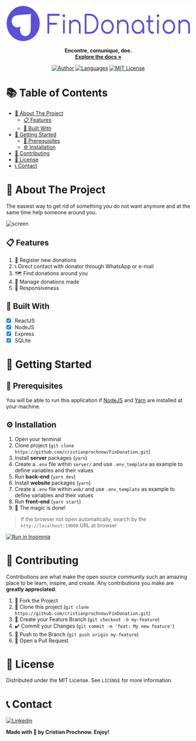 <p align="center">
  <a href="https://github.com/cristianprochnow/FinDonation">
    <img src="./.github/findonation-with-label.png" alt="Logo" height="96">
  </a>

  <p align="center">
    <strong>Encontre, comunique, doe.</strong><br />
    <a href="https://github.com/cristianprochnow/FinDonation/tree/master/docs"><strong>Explore the docs »</strong></a><br />
</p>

<div align="center">

  [![Author][author-shield]][author-url]
  [![Languages][languages-shield]][languages-shield]
  [![MIT License][license-shield]][license-url]

</div>

# 📚 Table of Contents

* [📖 About The Project](#-about-the-project)
  * [📋 Features](#-features)
  * [🔧 Built With](#-built-with)
* [🚀 Getting Started](#-getting-started)
  * [📝 Prerequisites](#-prerequisites)
  * [⚙️ Installation](#-installation)
* [🔗 Contributing](#-contributing)
* [📜 License](#-license)
* [📞 Contact](#-contact)

# 📖 About The Project

The easiest way to get rid of something you do not want anymore and at the same time help someone around you.

![screen]

## 📋 Features

1. 💜 Register new donations
2. 📞 Direct contact with donator through WhatsApp or e-mail
3. 🗺 Find donations around you
4. 📐 Manage donations made
5. 📱 Responsiveness

## 🔧 Built With

- [x] ReactJS
- [x] NodeJS
- [x] Express
- [x] SQLite

# 🚀 Getting Started

## 📝 Prerequisites

You will be able to run this application if [NodeJS](https://nodejs.org/en/) and [Yarn](https://yarnpkg.com/) are installed at your machine.

## ⚙️ Installation

1. Open your terminal
2. Clone project (`git clone https://github.com/cristianprochnow/FinDonation.git`)
3. Install **server** packages (`yarn`)
4. Create a `.env` file within `server/` and use `.env_template` as example to define variables and their values
5. Run **back-end** (`yarn dev`)
6. Install **website** packages (`yarn`)
7. Create a `.env` file within `web/` and use `.env_template` as example to define variables and their values
6. Run **front-end** (`yarn start`)
7. 🎉 The magic is done!

> If the browser not open automatically, search by the `http://localhost:19000` URL at browser

[![Run in Insomnia][insomnia-button]][insomnia-url]

# 🔗 Contributing

Contributions are what make the open source community such an amazing place to be learn, inspire, and create. Any contributions you make are **greatly appreciated**.

1. 🍴 Fork the Project
2. 👯 Clone this project (`git clone https://github.com/cristianprochnow/FinDonation.git`)
3. 🔀 Create your Feature Branch (`git checkout -b my-feature`)
4. ✔️ Commit your Changes (`git commit -m 'feat: My new feature'`)
5. 📌 Push to the Branch (`git push origin my-feature`)
6. 🔁 Open a Pull Request

# 📜 License

Distributed under the MIT License. See `LICENSE` for more information.

# 📞 Contact

[![Linkedin][linkedin-shield]][linkedin-url]

**Made with 💜 by Cristian Prochnow. Enjoy!**

[license-shield]: https://img.shields.io/github/license/cristianprochnow/FinDonation.svg?style=flat-square&color=%235B4FDB
[license-url]: https://github.com/cristianprochnow/FinDonation/blob/master/LICENSE.txt
[linkedin-shield]: https://img.shields.io/badge/-Cristian_Prochnow-black.svg?style=flat-square&logo=linkedin&colorB=0077b4
[linkedin-url]: https://www.linkedin.com/in/cristianprochnow
[languages-shield]: https://img.shields.io/github/languages/count/cristianprochnow/FinDonation?color=%235B4FDB&style=flat-square
[author-shield]: https://img.shields.io/static/v1?label=author&message=Cristian%20Prochnow&color=5B4FDB&style=flat-square
[author-url]: https://github.com/cristianprochnow
[insomnia-button]: https://insomnia.rest/images/run.svg
[insomnia-url]: https://insomnia.rest/run/?label=FinDonation&uri=https%3A%2F%2Fgithub.com%2Fcristianprochnow%2FFinDonation%2Fblob%2Fmaster%2Fserver%2FInsomnia.json
[screen]: ./.github/screen.png
